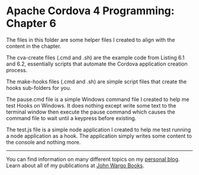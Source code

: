 Apache Cordova 4 Programming: Chapter 6
=======================================

The files in this folder are some helper files I created to align with the content in the chapter.

The cva-create files (.cmd and .sh) are the example code from Listing 6.1 and 6.2, essentially scripts that automate the Cordova application creation process.

The make-hooks files (.cmd and .sh) are simple script files that create the hooks sub-folders for you.

The pause.cmd file is a simple Windows command file I created to help me test Hooks on Windows. It does nothing except write some text to the terminal window then execute the pause command which causes the command file to wait until a keypress before existing.

The test.js file is a simple node application I created to help me test running a node application as a hook. The application simply writes some content to the console and nothing more.

***

You can find information on many different topics on my [personal blog](http://www.johnwargo.com). Learn about all of my publications at [John Wargo Books](http://www.johnwargobooks.com). 